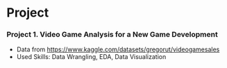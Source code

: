 # Project

### Project 1. Video Game Analysis for a New Game Development
- Data from https://www.kaggle.com/datasets/gregorut/videogamesales
- Used Skills: Data Wrangling, EDA, Data Visualization
